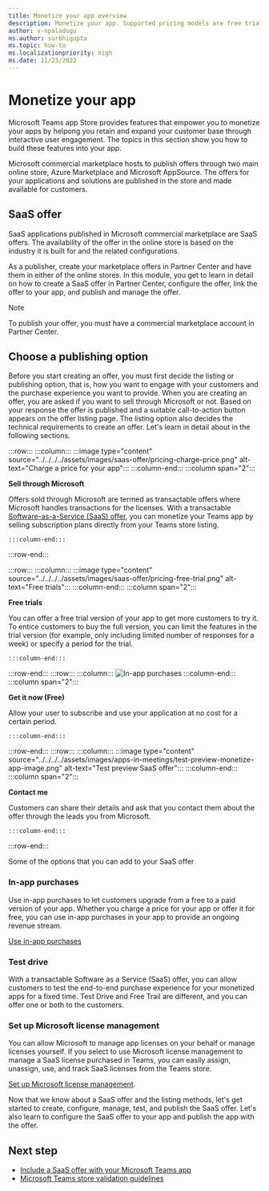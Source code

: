 ```yaml
---
title: Monetize your app overview
description: Monetize your app. Supported pricing models are free trials, in-app purchases, and include a SaaS offer with your app.
author: v-npaladugu
ms.author: surbhigupta
ms.topic: how-to
ms.localizationpriority: high 
ms.date: 11/23/2022
---
```


# Monetize your app

Microsoft Teams app Store provides features that empower you to monetize your apps by helpong you retain and expand your customer base through interactive user engagement. The topics in this section show you how to build these features into your app.

Microsoft commercial marketplace hosts to publish offers through two main online store, Azure Marketplace and Microsoft AppSource. The offers for your applications and solutions are published in the store and made available for customers.

## SaaS offer

SaaS applications published in Microsoft commercial marketplace are SaaS offers. The availability of the offer in the online store is based on the industry it is built for and the related configurations.

As a publisher, create your marketplace offers in Partner Center and have them in either of the online stores. In this module, you get to learn in detail on how to create a SaaS offer in Partner Center, configure the offer, link the offer to your app, and publish and manage the offer.

> [!NOTE]
> To publish your offer, you must have a commercial marketplace account in Partner Center.

## Choose a publishing option

Before you start creating an offer, you must first decide the listing or publishing option, that is, how you want to engage with your customers and the purchase experience you want to provide. When you are creating an offer, you are asked if you want to sell through Microsoft or not. Based on your response the offer is published and a suitable call-to-action button appears on the offer listing page. The listing option also decides the technical requirements to create an offer. Let's learn in detail about in the following sections.

:::row:::
    :::column:::
        :::image type="content" source="../../../../assets/images/saas-offer/pricing-charge-price.png" alt-text="Charge a price for your app":::
    :::column-end:::
    :::column span="2":::

**Sell through Microsoft**

Offers sold through Microsoft are termed as transactable offers where Microsoft handles transactions for the licenses. With a transactable [Software-as-a-Service (SaaS) offer](~/concepts/deploy-and-publish/appsource/prepare/include-saas-offer.md), you can monetize your Teams app by selling subscription plans directly from your Teams store listing.

    :::column-end:::
:::row-end:::

:::row:::
    :::column:::
     :::image type="content" source="../../../../assets/images/saas-offer/pricing-free-trial.png" alt-text="Free trials":::
    :::column-end:::
    :::column span="2":::

**Free trials**

You can offer a free trial version of your app to get more customers to try it. To entice customers to buy the full version, you can limit the features in the trial version (for example, only including limited number of responses for a week) or specify a period for the trial.

    :::column-end:::
:::row-end:::
:::row:::
    :::column:::
        ![In-app purchases](~/assets/images/saas-offer/pricing-in-app-purchases.png)
    :::column-end:::
    :::column span="2":::

**Get it now (Free)**

Allow your user to subscribe and use your application at no cost for a certain period.

    :::column-end:::
:::row-end:::
:::row:::
    :::column:::
        :::image type="content" source="../../../../assets/images/apps-in-meetings/test-preview-monetize-app-image.png" alt-text="Test preview SaaS offer":::
    :::column-end:::
    :::column span="2":::

**Contact me**

Customers can share their details and ask that you contact them about the offer through the leads you from Microsoft.

    :::column-end:::
:::row-end:::

Some of the options that you can add to your SaaS offer

### In-app purchases

Use in-app purchases to let customers upgrade from a free to a paid version of your app. Whether you charge a price for your app or offer it for free, you can use in-app purchases in your app to provide an ongoing revenue stream.

[Use in-app purchases](~/concepts/deploy-and-publish/appsource/prepare/in-app-purchase-flow.md)

### Test drive

With a transactable Software as a Service (SaaS) offer, you can allow customers to test the end-to-end purchase experience for your monetized apps for a fixed time. Test Drive and Free Trail are different, and you can offer one or both to the customers.

### Set up Microsoft license management

You can allow Microsoft to manage app licenses on your behalf or manage licenses yourself. If you select to use Microsoft license management to manage a SaaS license purchased in Teams, you can easily assign, unassign, use, and track SaaS licenses from the Teams store.

[Set up Microsoft license management](manage-third-party-apps-license.md).

Now that we know about a SaaS offer and the listing methods, let's get started to create, configure, manage, test, and publish the SaaS offer. Let's also learn to configure the SaaS offer to your app and publish the app with the offer.

## Next step

* [Include a SaaS offer with your Microsoft Teams app](~/concepts/deploy-and-publish/appsource/prepare/include-saas-offer.md)
* [Microsoft Teams store validation guidelines](teams-store-validation-guidelines.md)
